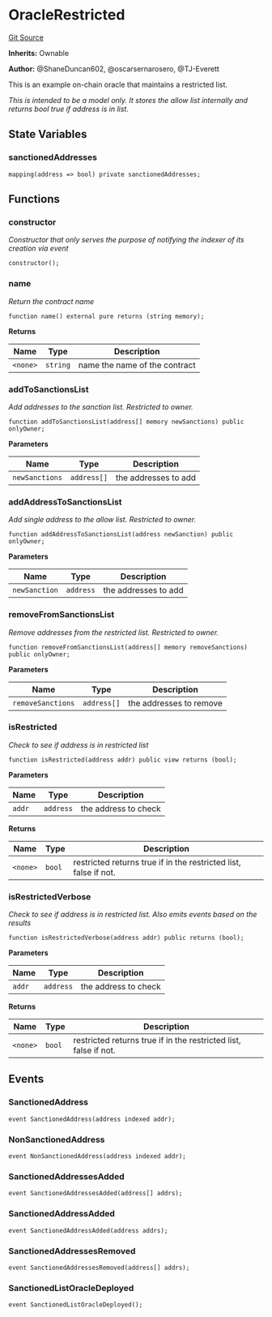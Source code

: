 # OracleRestricted
[Git Source](https://github.com/thrackle-io/tron/blob/fceb75bbcbc9fcccdbb0ae49e82ea903ed8190d1/src/example/OracleRestricted.sol)

**Inherits:**
Ownable

**Author:**
@ShaneDuncan602, @oscarsernarosero, @TJ-Everett

This is an example on-chain oracle that maintains a restricted list.

*This is intended to be a model only. It stores the allow list internally and returns bool true if address is in list.*


## State Variables
### sanctionedAddresses

```solidity
mapping(address => bool) private sanctionedAddresses;
```


## Functions
### constructor

*Constructor that only serves the purpose of notifying the indexer of its creation via event*


```solidity
constructor();
```

### name

*Return the contract name*


```solidity
function name() external pure returns (string memory);
```
**Returns**

|Name|Type|Description|
|----|----|-----------|
|`<none>`|`string`|name the name of the contract|


### addToSanctionsList

*Add addresses to the sanction list. Restricted to owner.*


```solidity
function addToSanctionsList(address[] memory newSanctions) public onlyOwner;
```
**Parameters**

|Name|Type|Description|
|----|----|-----------|
|`newSanctions`|`address[]`|the addresses to add|


### addAddressToSanctionsList

*Add single address to the allow list. Restricted to owner.*


```solidity
function addAddressToSanctionsList(address newSanction) public onlyOwner;
```
**Parameters**

|Name|Type|Description|
|----|----|-----------|
|`newSanction`|`address`|the addresses to add|


### removeFromSanctionsList

*Remove addresses from the restricted list. Restricted to owner.*


```solidity
function removeFromSanctionsList(address[] memory removeSanctions) public onlyOwner;
```
**Parameters**

|Name|Type|Description|
|----|----|-----------|
|`removeSanctions`|`address[]`|the addresses to remove|


### isRestricted

*Check to see if address is in restricted list*


```solidity
function isRestricted(address addr) public view returns (bool);
```
**Parameters**

|Name|Type|Description|
|----|----|-----------|
|`addr`|`address`|the address to check|

**Returns**

|Name|Type|Description|
|----|----|-----------|
|`<none>`|`bool`|restricted returns true if in the restricted list, false if not.|


### isRestrictedVerbose

*Check to see if address is in restricted list. Also emits events based on the results*


```solidity
function isRestrictedVerbose(address addr) public returns (bool);
```
**Parameters**

|Name|Type|Description|
|----|----|-----------|
|`addr`|`address`|the address to check|

**Returns**

|Name|Type|Description|
|----|----|-----------|
|`<none>`|`bool`|restricted returns true if in the restricted list, false if not.|


## Events
### SanctionedAddress

```solidity
event SanctionedAddress(address indexed addr);
```

### NonSanctionedAddress

```solidity
event NonSanctionedAddress(address indexed addr);
```

### SanctionedAddressesAdded

```solidity
event SanctionedAddressesAdded(address[] addrs);
```

### SanctionedAddressAdded

```solidity
event SanctionedAddressAdded(address addrs);
```

### SanctionedAddressesRemoved

```solidity
event SanctionedAddressesRemoved(address[] addrs);
```

### SanctionedListOracleDeployed

```solidity
event SanctionedListOracleDeployed();
```


